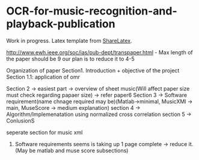 # OCR-for-music-recognition-and-playback-publication
Work in progress. Latex template from [ShareLatex](https://www.sharelatex.com/).

http://www.ewh.ieee.org/soc/ias/pub-dept/transpaper.html - Max length of the paper should be 9 our plan is to reduce it to 4-5



Organization of paper
Section1. Introduction + objective of the project
Section 1.1: application of omr

Section 2 -> easiest part -> overview of sheet music(Will affect paper size must check regarding papaer size) -> refer paper6
Section 3 -> Software requirement(name chnage required may be)(Matlab->minimal, MusicXMl -> main, MuseScore -> medium explanation)
section 4 -> Algorithm/Implemenatation using normalized cross correlation
section 5 -> ConlusionS

seperate section for music xml
1. Software requirements seems is taking up 1 page complete -> reduce it.(May be matlab and muse score subsections)
